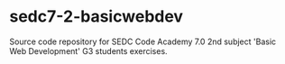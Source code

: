 # sedc7-2-basicwebdev
Source code repository for SEDC Code Academy 7.0 2nd subject 'Basic Web Development' G3 students exercises.
